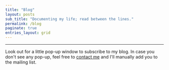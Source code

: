 ```yaml
---
title: "Blog"
layout: posts
sub_title: "Documenting my life; read between the lines."
permalink: /blog
paginate: true
entries_layout: grid
---
```

***

Look out for a little pop-up window to subscribe to my blog. In case you don't see any pop-up, feel free to [contact me](mailto:mehulg25@gmail.com) and I'll manually add you to the mailing list.

